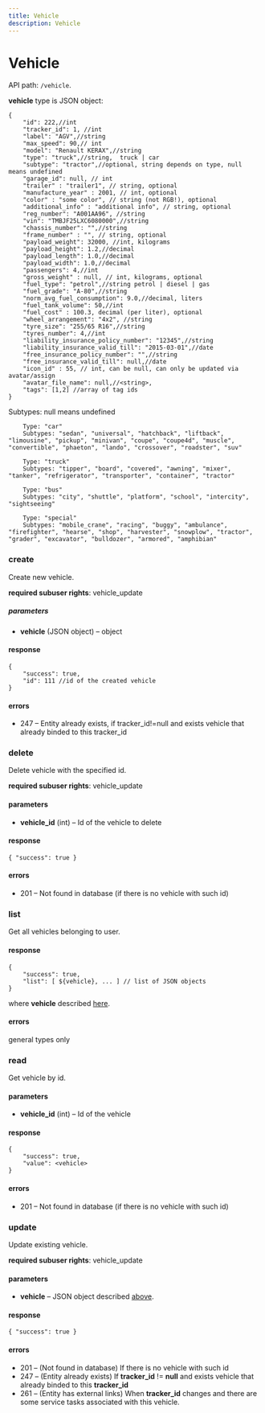 ```yaml
---
title: Vehicle
description: Vehicle  
---
```


# Vehicle

API path: `/vehicle`.

**vehicle** type is JSON object:

```json5
{
    "id": 222,//int
    "tracker_id": 1, //int
    "label": "AGV",//string
    "max_speed": 90,// int
    "model": "Renault KERAX",//string
    "type": "truck",//string,  truck | car
    "subtype": "tractor",//optional, string depends on type, null means undefined
    "garage_id": null, // int
    "trailer" : "trailer1", // string, optional
    "manufacture_year" : 2001, // int, optional
    "color" : "some color", // string (not RGB!), optional
    "additional_info" : "additional info", // string, optional
    "reg_number": "А001АА96", //string
    "vin": "TMBJF25LXC6080000",//string
    "chassis_number": "",//string
    "frame_number" : "", // string, optional
    "payload_weight": 32000, //int, kilograms
    "payload_height": 1.2,//decimal
    "payload_length": 1.0,//decimal
    "payload_width": 1.0,//decimal
    "passengers": 4,//int
    "gross_weight" : null, // int, kilograms, optional
    "fuel_type": "petrol",//string petrol | diesel | gas
    "fuel_grade": "А-80",//string
    "norm_avg_fuel_consumption": 9.0,//decimal, liters
    "fuel_tank_volume": 50,//int
    "fuel_cost" : 100.3, decimal (per liter), optional
    "wheel_arrangement": "4x2", //string
    "tyre_size": "255/65 R16",//string
    "tyres_number": 4,//int
    "liability_insurance_policy_number": "12345",//string
    "liability_insurance_valid_till": "2015-03-01",//date
    "free_insurance_policy_number": "",//string
    "free_insurance_valid_till": null,//date
    "icon_id" : 55, // int, can be null, can only be updated via avatar/assign
    "avatar_file_name": null,//<string>,
    "tags": [1,2] //array of tag ids
}
```

Subtypes:
null means undefined

```
    Type: "car"
    Subtypes: "sedan", "universal", "hatchback", "liftback", "limousine", "pickup", "minivan", "coupe", "coupe4d", "muscle", "convertible", "phaeton", "lando", "crossover", "roadster", "suv"
```

```
    Type: "truck"
    Subtypes: "tipper", "board", "covered", "awning", "mixer", "tanker", "refrigerator", "transporter", "container", "tractor"
```

```
    Type: "bus"
    Subtypes: "city", "shuttle", "platform", "school", "intercity", "sightseeing"
```

```
    Type: "special"
    Subtypes: "mobile_crane", "racing", "buggy", "ambulance", "firefighter", "hearse", "shop", "harvester", "snowplow", "tractor", "grader", "excavator", "bulldozer", "armored", "amphibian"
```

### create

Create new vehicle.

**required subuser rights**: vehicle_update

##### parameters

*   **vehicle** (JSON object) – object

#### response

    {
        "success": true,
        "id": 111 //id of the created vehicle
    }


#### errors

*   247 – Entity already exists, if tracker\_id!=null and exists vehicle that already binded to this tracker\_id


### delete

Delete vehicle with the specified id.

**required subuser rights**: vehicle_update

#### parameters


*   **vehicle_id** (int) – Id of the vehicle to delete

#### response

```json5
{ "success": true }
```


#### errors

*   201 – Not found in database (if there is no vehicle with such id)

### list

Get all vehicles belonging to user.

#### response

```json5
{
    "success": true,
    "list": [ ${vehicle}, ... ] // list of JSON objects
}
```


where **vehicle** described [here](#vehicle).

#### errors

general types only


### read

Get vehicle by id.

#### parameters

*   **vehicle_id** (int) – Id of the vehicle

#### response

```
{
    "success": true,
    "value": <vehicle>
}
```

#### errors

*   201 – Not found in database (if there is no vehicle with such id)


### update

Update existing vehicle.

**required subuser rights**: vehicle_update

#### parameters

*   **vehicle** – JSON object described [above](#vehicle).

#### response

```json5
{ "success": true }
```


#### errors

*   201 – (Not found in database) If there is no vehicle with such id
*   247 – (Entity already exists) If **tracker_id** != **null** and exists vehicle that already binded to this **tracker_id**
*   261 – (Entity has external links) When **tracker_id** changes and there are some service tasks associated with this vehicle.
